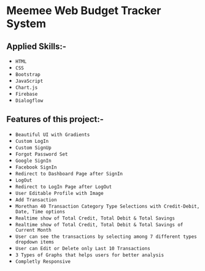 # Meemee Web Budget Tracker System
## Applied Skills:-
- ```HTML```
- ```CSS```
- ```Bootstrap```
- ```JavaScript```
- ```Chart.js```
- ```Firebase```
- ```Dialogflow```

## Features of this project:-
- ```Beautiful UI with Gradients```
- ```Custom LogIn```
- ```Custom SignUp```
- ```Forgot Password Set```
- ```Google SignIn```
- ```Facebook SignIn```
- ```Redirect to Dashboard Page after SignIn```
- ```LogOut```
- ```Redirect to LogIn Page after LogOut```
- ```User Editable Profile with Image```
- ```Add Transaction```
- ```Morethan 40 Transaction Category Type Selections with Credit-Debit, Date, Time options```
- ```Realtime show of Total Credit, Total Debit & Total Savings```
- ```Realtime show of Total Credit, Total Debit & Total Savings of Current Month```
- ```User can see the transactions by selecting among 7 different types dropdown items```
- ```User can Edit or Delete only Last 10 Transactions```
- ```3 Types of Graphs that helps users for better analysis```
- ```Completly Responsive```
